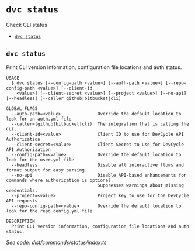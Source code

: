 `dvc status`
============

Check CLI status

* [`dvc status`](#dvc-status)

## `dvc status`

Print CLI version information, configuration file locations and auth status.

```
USAGE
  $ dvc status [--config-path <value>] [--auth-path <value>] [--repo-config-path <value>] [--client-id
    <value>] [--client-secret <value>] [--project <value>] [--no-api] [--headless] [--caller github|bitbucket|cli]

GLOBAL FLAGS
  --auth-path=<value>              Override the default location to look for an auth.yml file
  --caller=(github|bitbucket|cli)  The integration that is calling the CLI.
  --client-id=<value>              Client ID to use for DevCycle API Authorization
  --client-secret=<value>          Client Secret to use for DevCycle API Authorization
  --config-path=<value>            Override the default location to look for the user.yml file
  --headless                       Disable all interactive flows and format output for easy parsing.
  --no-api                         Disable API-based enhancements for commands where authorization is optional.
                                   Suppresses warnings about missing credentials.
  --project=<value>                Project key to use for the DevCycle API requests
  --repo-config-path=<value>       Override the default location to look for the repo config.yml file

DESCRIPTION
  Print CLI version information, configuration file locations and auth status.
```

_See code: [dist/commands/status/index.ts](https://github.com/DevCycleHQ/cli/blob/v4.2.9/dist/commands/status/index.ts)_
